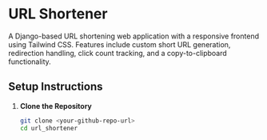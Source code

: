 # URL Shortener

A Django-based URL shortening web application with a responsive frontend using Tailwind CSS. Features include custom short URL generation, redirection handling, click count tracking, and a copy-to-clipboard functionality.

## Setup Instructions

1. **Clone the Repository**
   ```bash
   git clone <your-github-repo-url>
   cd url_shortener